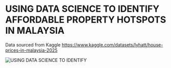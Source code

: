 # USING DATA SCIENCE TO IDENTIFY AFFORDABLE PROPERTY HOTSPOTS IN MALAYSIA

Data sourced from Kaggle
https://www.kaggle.com/datasets/lyhatt/house-prices-in-malaysia-2025

![USING DATA SCIENCE TO IDENTIFY](https://github.com/user-attachments/assets/dbd5abd4-80d9-4d81-92a2-2e49e73e1f18)
